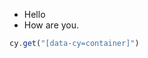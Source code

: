  - Hello
 - How are you.
 
 ```javascript 
 cy.get("[data-cy=container]")
 ```

<!--stackedit_data:
eyJoaXN0b3J5IjpbLTYwNjA5MDI3OF19
-->